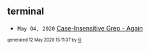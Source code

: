 ## terminal

* <code>May 04, 2020</code> [Case-Insensitive Grep - Again](2020-05-04T11-44-37-case-insensitive-grep---again.md)

<sup><sub>generated 12 May 2020 15:11:37 by <a href='https://github.com/senorprogrammer/til'>til</a></sub></sup>
